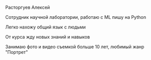 Расторгуев Алексей

Сотрудник научной лаборатории, работаю с ML пишу на Python

Легко нахожу общий язык с людьми

От курса жду новых знаний и навыков

Занимаю фото и видео съемкой больше 10 лет, любимый жанр "Портрет"